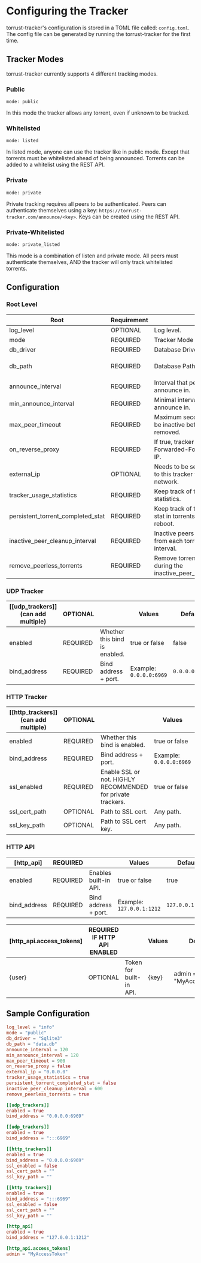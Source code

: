 # Configuring the Tracker

torrust-tracker's configuration is stored in a TOML file called: `config.toml`. The config file can be generated by running the torrust-tracker for the first time.

## Tracker Modes

torrust-tracker currently supports 4 different tracking modes.

### Public

`mode: public`

In this mode the tracker allows any torrent, even if unknown to be tracked.

### Whitelisted

`mode: listed`

In listed mode, anyone can use the tracker like in public mode.
Except that torrents must be whitelisted ahead of being announced.
Torrents can be added to a whitelist using the REST API.

### Private

`mode: private`

Private tracking requires all peers to be authenticated.
Peers can authenticate themselves using a key: `https://torrust-tracker.com/announce/<key>`.
Keys can be created using the REST API.

### Private-Whitelisted

`mode: private_listed`

This mode is a combination of listen and private mode. All peers must authenticate themselves,
AND the tracker will only track whitelisted torrents.

## Configuration

### Root Level

| Root                              | Requirement |                                                                          | Values                                                                                           | Default   |
|-----------------------------------|-------------|--------------------------------------------------------------------------|--------------------------------------------------------------------------------------------------|-----------|
| log_level                         | OPTIONAL    | Log level.                                                               | `off`, `info` or `trace`                                                                         | `info`    |
| mode                              | REQUIRED    | Tracker Mode (See above).                                                | `public`, `listed`, `private` or `private_listed`                                                | `public`  |
| db_driver                         | REQUIRED    | Database Driver.                                                         | `MySQL` or `Sqlite3`                                                                             | `Sqlite3` |
| db_path                           | REQUIRED    | Database Path.                                                           | `MySQL CONNECTION URL` (mysql://USERNAME:PASSWORD@HOST:3306/DATABASE) or `Sqlite3 DATABASE PATH` | `data.db` |
| announce_interval                 | REQUIRED    | Interval that peers will announce in.                                    | Interval in seconds.                                                                             | 120       |
| min_announce_interval             | REQUIRED    | Minimal interval that peers will announce in.                            | Interval in seconds.                                                                             | 120       |
| max_peer_timeout                  | REQUIRED    | Maximum seconds peers can be inactive before being removed.              | Seconds.                                                                                         | 900       |
| on_reverse_proxy                  | REQUIRED    | If true, tracker will use X-Forwarded-For header as peer IP.             | `true` or `false`                                                                                | `false`   |
| external_ip                       | OPTIONAL    | Needs to be set if announcing to this tracker from local network.        | IP like: `100.69.420.117`                                                                        | EMPTY     |
| tracker_usage_statistics          | REQUIRED    | Keep track of tracker usage statistics.                                  | `true` or `false`                                                                                | `true`    |
| persistent_torrent_completed_stat | REQUIRED    | Keep track of the completed stat in torrents, even after reboot.         | `true` or `false`                                                                                | `false`   |
| inactive_peer_cleanup_interval    | REQUIRED    | Inactive peers get removed from each torrent every interval.             | Interval in seconds or 0 to disable.                                                             | 600       |
| remove_peerless_torrents          | REQUIRED    | Remove torrents without peers during the inactive_peer_cleanup_interval. | `true` or `false`                                                                                | `true`    |

### UDP Tracker

| [[udp_trackers]] (can add multiple) | OPTIONAL |                               | Values                  | Default        |
|-------------------------------------|----------|-------------------------------|-------------------------|----------------|
| enabled                             | REQUIRED | Whether this bind is enabled. | true or false           | false          |
| bind_address                        | REQUIRED | Bind address + port.          | Example: `0.0.0.0:6969` | `0.0.0.0:6969` |

### HTTP Tracker

| [[http_trackers]] (can add multiple) | OPTIONAL |                                                             | Values                  | Default        |
|--------------------------------------|----------|-------------------------------------------------------------|-------------------------|----------------|
| enabled                              | REQUIRED | Whether this bind is enabled.                               | true or false           | false          |
| bind_address                         | REQUIRED | Bind address + port.                                        | Example: `0.0.0.0:6969` | `0.0.0.0:6969` |
| ssl_enabled                          | REQUIRED | Enable SSL or not. HIGHLY RECOMMENDED for private trackers. | true or false           | false          |
| ssl_cert_path                        | OPTIONAL | Path to SSL cert.                                           | Any path.               | EMPTY          |
| ssl_key_path                         | OPTIONAL | Path to SSL cert key.                                       | Any path.               | EMPTY          |

### HTTP API

| [http_api]   | REQUIRED |                       | Values                    | Default          |
|--------------|----------|-----------------------|---------------------------|------------------|
| enabled      | REQUIRED | Enables built-in API. | true or false             | true             |
| bind_address | REQUIRED | Bind address + port.  | Example: `127.0.0.1:1212` | `127.0.0.1:1212` |

| [http_api.access_tokens] | REQUIRED IF HTTP API ENABLED |                         | Values | Default                 |
|--------------------------|------------------------------|-------------------------|--------|-------------------------|
| {user}                   | OPTIONAL                     | Token for built-in API. | {key}  | admin = "MyAccessToken" |

## Sample Configuration

```toml
log_level = "info"
mode = "public"
db_driver = "Sqlite3"
db_path = "data.db"
announce_interval = 120
min_announce_interval = 120
max_peer_timeout = 900
on_reverse_proxy = false
external_ip = "0.0.0.0"
tracker_usage_statistics = true
persistent_torrent_completed_stat = false
inactive_peer_cleanup_interval = 600
remove_peerless_torrents = true

[[udp_trackers]]
enabled = true
bind_address = "0.0.0.0:6969"

[[udp_trackers]]
enabled = true
bind_address = ":::6969"

[[http_trackers]]
enabled = true
bind_address = "0.0.0.0:6969"
ssl_enabled = false
ssl_cert_path = ""
ssl_key_path = ""

[[http_trackers]]
enabled = true
bind_address = ":::6969"
ssl_enabled = false
ssl_cert_path = ""
ssl_key_path = ""

[http_api]
enabled = true
bind_address = "127.0.0.1:1212"

[http_api.access_tokens]
admin = "MyAccessToken"
```
